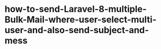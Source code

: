 # how-to-send-Laravel-8-multiple-Bulk-Mail-where-user-select-multi-user-and-also-send-subject-and-mess